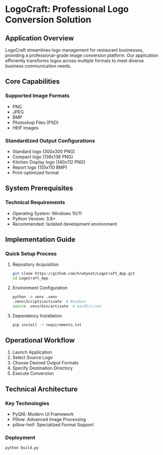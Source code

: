 # LogoCraft: Professional Logo Conversion Solution

## Application Overview

LogoCraft streamlines logo management for restaurant businesses, providing a professional-grade image conversion platform. Our application efficiently transforms logos across multiple formats to meet diverse business communication needs.

## Core Capabilities

### Supported Image Formats
- PNG
- JPEG
- BMP
- Photoshop Files (PSD)
- HEIF Images

### Standardized Output Configurations
- Standard logo (300x300 PNG)
- Compact logo (136x136 PNG)
- Kitchen Display logo (140x112 PNG)
- Report logo (155x110 BMP)
- Print-optimized format

## System Prerequisites

### Technical Requirements
- Operating System: Windows 10/11
- Python Version: 3.8+
- Recommended: Isolated development environment

## Implementation Guide

### Quick Setup Process

1. Repository Acquisition
   ```bash
   git clone https://github.com/krwhynot/LogoCraft_App.git
   cd LogoCraft_App
   ```

2. Environment Configuration
   ```bash
   python -m venv .venv
   .venv\Scripts\activate  # Windows
   source .venv/bin/activate  # macOS/Linux
   ```

3. Dependency Installation
   ```bash
   pip install -r requirements.txt
   ```

## Operational Workflow

1. Launch Application
2. Select Source Logo
3. Choose Desired Output Formats
4. Specify Destination Directory
5. Execute Conversion

## Technical Architecture

### Key Technologies
- PyQt6: Modern UI Framework
- Pillow: Advanced Image Processing
- pillow-heif: Specialized Format Support

### Deployment
```bash
python build.py
```

